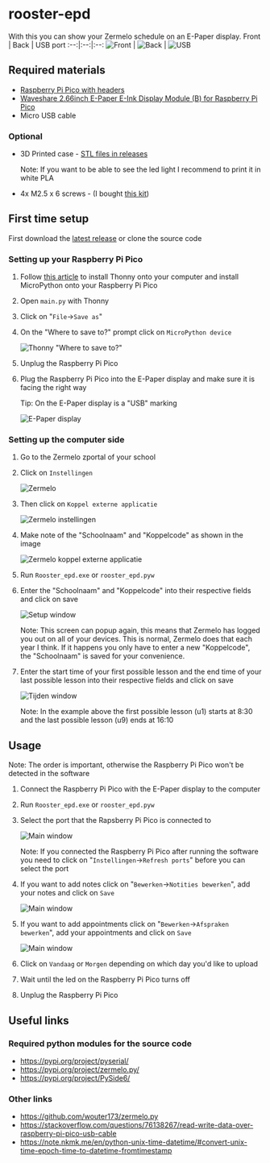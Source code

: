 # rooster-epd
With this you can show your Zermelo schedule on an E-Paper display.
Front | Back | USB port
:--:|:--:|:--:
![Front](/Images/epd_front.png) | ![Back](/Images/epd_back.png) | ![USB](/Images/epd_usb.png)

## Required materials
- [Raspberry Pi Pico with headers](https://www.raspberrystore.nl/PrestaShop/nl/raspberry-pi-pico/471-raspberry-pi-pico-h.html)
- [Waveshare 2.66inch E-Paper E-Ink Display Module (B) for Raspberry Pi Pico](https://www.waveshare.com/pico-epaper-2.66-b.htm)
- Micro USB cable
### Optional
- 3D Printed case - [STL files in releases](https://github.com/duisterethomas/rooster-epd/releases)

  Note: If you want to be able to see the led light I recommend to print it in white PLA
- 4x M2.5 x 6 screws - (I bought [this kit](https://www.amazon.nl/dp/B075WY5367?psc=1&ref=ppx_yo2ov_dt_b_product_details))

## First time setup
First download the [latest release](https://github.com/duisterethomas/rooster-epd/releases) or clone the source code
   
### Setting up your Raspberry Pi  Pico
1. Follow [this article](https://projects.raspberrypi.org/en/projects/getting-started-with-the-pico/0) to install Thonny onto your computer and install MicroPython onto your Raspberry Pi Pico
2. Open `main.py` with Thonny
3. Click on "`File`->`Save as`"
4. On the "Where to save to?" prompt click on `MicroPython device`

   ![Thonny "Where to save to?"](/Images/thonny_save.png)

5. Unplug the Raspberry Pi Pico
6. Plug the Raspberry Pi Pico into the E-Paper display and make sure it is facing the right way

   Tip: On the E-Paper display is a "USB" marking

   ![E-Paper display](/Images/epaper_display.png)

### Setting up the computer side
1. Go to the Zermelo zportal of your school
2. Click on `Instellingen`
   
   ![Zermelo](/Images/zermelo_home.png)
3. Then click on `Koppel externe applicatie`
   
   ![Zermelo instellingen](/Images/zermelo_settings.png)
4. Make note of the "Schoolnaam" and "Koppelcode" as shown in the image
   
   ![Zermelo koppel externe applicatie](/Images/zermelo_koppel_externe_app.png)
5. Run `Rooster_epd.exe` or `rooster_epd.pyw`
6. Enter the "Schoolnaam" and "Koppelcode" into their respective fields and click on save
   
   ![Setup window](/Images/setup_window.png)

   Note: This screen can popup again, this means that Zermelo has logged you out on all of your devices. This is normal, Zermelo does that each year I think. If it happens you only have to enter a new "Koppelcode", the "Schoolnaam" is saved for your convenience.
7. Enter the start time of your first possible lesson and the end time of your last possible lesson into their respective fields and click on save

    ![Tijden window](/Images/tijden_window.png)

   Note: In the example above the first possible lesson (u1) starts at 8:30 and the last possible lesson (u9) ends at 16:10

## Usage
Note: The order is important, otherwise the Raspberry Pi Pico won't be detected in the software
1. Connect the Raspberry Pi Pico with the E-Paper display to the computer
2. Run `Rooster_epd.exe` or `rooster_epd.pyw`
3. Select the port that the Rapsberry Pi Pico is connected to

   ![Main window](/Images/main_window.png)

   Note: If you connected the Raspberry Pi Pico after running the software you need to click on "`Instellingen`->`Refresh ports`" before you can select the port
4. If you want to add notes click on "`Bewerken`->`Notities bewerken`", add your notes and click on `Save`

   ![Main window](/Images/notities_window.png)
5. If you want to add appointments click on "`Bewerken`->`Afspraken bewerken`", add your appointments and click on `Save`

   ![Main window](/Images/afspraken_window.png)
6. Click on `Vandaag` or `Morgen` depending on which day you'd like to upload
7. Wait until the led on the Raspberry Pi Pico turns off
8. Unplug the Raspberry Pi Pico


## Useful links
### Required python modules for the source code
- https://pypi.org/project/pyserial/
- https://pypi.org/project/zermelo.py/
- https://pypi.org/project/PySide6/
### Other links
- https://github.com/wouter173/zermelo.py
- https://stackoverflow.com/questions/76138267/read-write-data-over-raspberry-pi-pico-usb-cable
- https://note.nkmk.me/en/python-unix-time-datetime/#convert-unix-time-epoch-time-to-datetime-fromtimestamp
